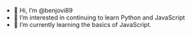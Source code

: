 - 👋 Hi, I’m @benjovi89
- 👀 I’m interested in continuing to learn Python and JavaScript
- 🌱 I’m currently learning the basics of JavaScript. 


<!---
benjovi89/benjovi89 is a ✨ special ✨ repository because its `README.md` (this file) appears on your GitHub profile.
You can click the Preview link to take a look at your changes.
--->
